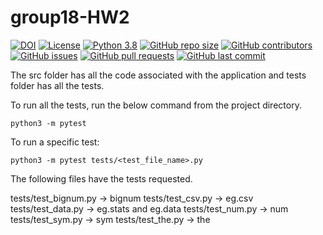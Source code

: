 # group18-HW2


[![DOI](https://zenodo.org/badge/DOI/10.5281/zenodo.7029975.svg)](https://doi.org/10.5281/zenodo.7029975) 
[![License](https://img.shields.io/badge/License-Apache_2.0-blue.svg)](https://opensource.org/licenses/Apache-2.0)
[![Python 3.8](https://img.shields.io/badge/Python-3.8-blue.svg)](https://www.python.org/downloads/release/python-380/)
[![GitHub repo size](https://img.shields.io/github/repo-size/smanishs175/group18-HW-2-3-4-5)](https://github.com/smanishs175/group18-HW-2-3-4-5/)
[![GitHub contributors](https://img.shields.io/github/contributors/smanishs175/group18-HW-2-3-4-5)](https://github.com/smanishs175/group18-HW-2-3-4-5/graphs/contributors/)
[![GitHub issues](https://img.shields.io/github/issues/smanishs175/group18-HW-2-3-4-5)](https://github.com/smanishs175/group18-HW-2-3-4-5)
[![GitHub pull requests](https://img.shields.io/github/issues-pr/smanishs175/group18-HW-2-3-4-5)](https://github.com/smanishs175/group18-HW-2-3-4-5/pulls)
[![GitHub last commit](https://img.shields.io/github/last-commit/smanishs175/group18-HW-2-3-4-5)](https://github.com/smanishs175/group18-HW-2-3-4-5/commits)

The src folder has all the code associated with the application and tests folder has all the tests.

To run all the tests, run the below command from the project directory.

```
python3 -m pytest
```

To run a specific test:

```
python3 -m pytest tests/<test_file_name>.py
```

The following files have the tests requested.

tests/test_bignum.py -> bignum
tests/test_csv.py -> eg.csv
tests/test_data.py -> eg.stats and eg.data
tests/test_num.py -> num
tests/test_sym.py -> sym
tests/test_the.py -> the

